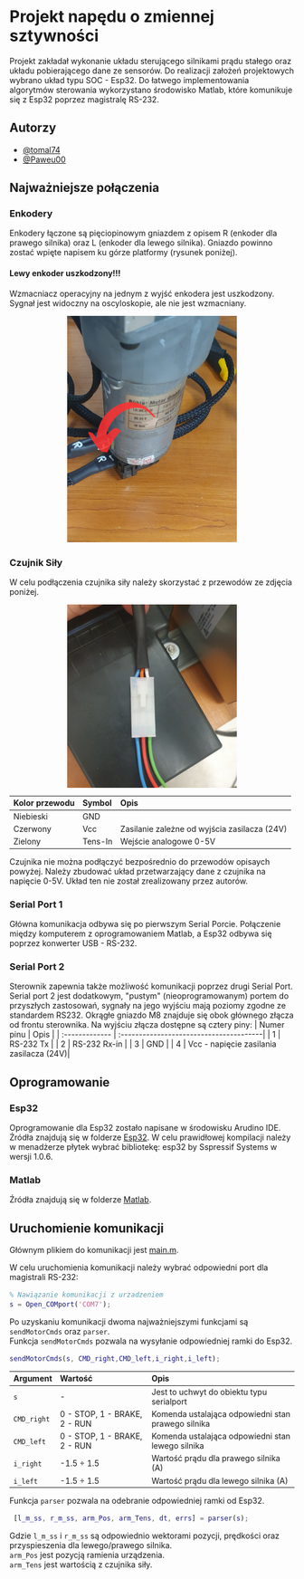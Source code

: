 
# Projekt napędu o zmiennej sztywności


Projekt zakładał wykonanie układu sterującego silnikami prądu stałego oraz układu pobierającego dane ze sensorów. Do realizacji założeń projektowych wybrano układ typu SOC - Esp32. Do łatwego implementowania algorytmów sterowania wykorzystano środowisko Matlab, które komunikuje się z Esp32 poprzez magistralę RS-232. 
## Autorzy
- [@tomal74](https://www.github.com/tomal74)
- [@Paweu00](https://www.github.com/Paweu00)

## Najważniejsze połączenia
### Enkodery
Enkodery łączone są pięciopinowym gniazdem z opisem R (enkoder dla prawego silnika) oraz L (enkoder dla lewego silnika). Gniazdo powinno zostać wpięte napisem ku górze platformy (rysunek poniżej).

#### Lewy enkoder uszkodzony!!!
Wzmacniacz operacyjny na jednym z wyjść enkodera jest uszkodzony. Sygnał jest widoczny na oscyloskopie, ale nie jest wzmacniany.

<p align="center">
<img src="images/enc_con.png" width="300">
</p>

### Czujnik Siły
W celu podłączenia czujnika siły należy skorzystać z przewodów ze zdjęcia poniżej. 
<p align="center">
<img align="center" src="images/tens_con.jpg" width="300">
</p>
 
| Kolor przewodu | Symbol   | Opis                                       |
| :------------- | :------- | :----------------------------------------- |
| Niebieski      |   GND    |                                            |
| Czerwony       |   Vcc    |Zasilanie zależne od wyjścia zasilacza (24V)|
| Zielony        |  Tens-In |Wejście analogowe 0-5V                     |

Czujnika nie można podłączyć bezpośrednio do przewodów opisaych powyżej. Należy zbudować układ przetwarzający dane z czujnika na napięcie 0-5V. Układ ten nie został zrealizowany przez autorów.
### Serial Port 1
Główna komunikacja odbywa się po pierwszym Serial Porcie. Połączenie między komputerem z oprogramowaniem Matlab, a Esp32 odbywa się poprzez konwerter USB - RS-232.

### Serial Port 2
Sterownik zapewnia także możliwość komunikacji poprzez drugi Serial Port. Serial port 2 jest dodatkowym, "pustym" (nieoprogramowanym) portem do przyszłych zastosowań, sygnały na jego wyjściu mają poziomy zgodne ze standardem RS232. Okrągłe gniazdo M8 znajduje się obok głównego złącza od frontu sterownika. Na wyjściu złącza dostępne są cztery piny: 
| Numer pinu     | Opis                                    |
| :------------- | :---------------------------------------|
| 1              | RS-232 Tx                               |
| 2              | RS-232 Rx-in                            |
| 3              | GND                                     |
| 4              | Vcc - napięcie zasilania zasilacza (24V)|
## Oprogramowanie
### Esp32
Oprogramowanie dla Esp32 zostało napisane w środowisku Arudino IDE. Źródła znajdują się w folderze [Esp32](/ESP32_src). W celu prawidłowej kompilacji należy w menadżerze płytek wybrać bibliotekę: esp32 by Sspressif Systems w wersji 1.0.6.

### Matlab
Źródła znajdują się w folderze [Matlab](/Matlab).

## Uruchomienie komunikacji
Głównym plikiem do komunikacji jest [main.m](/Matlab/main.m).  

W celu uruchomienia komunikacji należy wybrać odpowiedni port dla magistrali RS-232:

```matlab
% Nawiązanie komunikacji z urzadzeniem
s = Open_COMport('COM7');
```
Po uzyskaniu komunikacji dwoma najważniejszymi funkcjami są `sendMotorCmds` oraz `parser`.  
Funkcja `sendMotorCmds` pozwala na wysyłanie odpowiedniej ramki do Esp32.
```matlab
sendMotorCmds(s, CMD_right,CMD_left,i_right,i_left);
```
| Argument        | Wartość                              | Opis                                                |
| :-------------- | :----------------------------------  | :-------------------------------------------------- |
|  `s`            |            -                         | Jest to uchwyt do obiektu typu serialport           |
|  `CMD_right`    |  0 - STOP, 1 - BRAKE, 2 - RUN        | Komenda ustalająca odpowiedni stan prawego silnika  |
|  `CMD_left`     |  0 - STOP, 1 - BRAKE, 2 - RUN        | Komenda ustalająca odpowiedni stan lewego silnika   |
|  `i_right`      |  -1.5 ÷ 1.5                          | Wartość prądu dla prawego silnika (A)               |
|  `i_left`       |  -1.5 ÷ 1.5                          | Wartość prądu dla lewego silnika (A)                |

Funkcja `parser` pozwala na odebranie odpowiedniej ramki od Esp32.
```matlab
 [l_m_ss, r_m_ss, arm_Pos, arm_Tens, dt, errs] = parser(s);
```
Gdzie `l_m_ss` i `r_m_ss` są odpowiednio wektorami pozycji, prędkości oraz przyspieszenia dla lewego/prawego silnika.  
`arm_Pos` jest pozycją ramienia urządzenia.  
`arm_Tens` jest wartością z czujnika siły.
